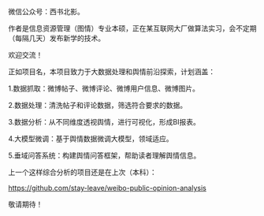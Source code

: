 

微信公众号：西书北影。

作者是信息资源管理（图情）专业本硕，正在某互联网大厂做算法实习，会不定期（每隔几天）发布新学的技术。

欢迎交流！


正如项目名，本项目致力于大数据处理和舆情前沿探索，计划涵盖：

1.数据抓取：微博帖子、微博评论、微博用户信息、微博图片。

2.数据处理：清洗帖子和评论数据，筛选符合要求的数据。

3.数据分析：从不同维度透视舆情，进行可视化，形成BI报表。

4.大模型微调：基于舆情数据微调大模型，领域适应。

5.垂域问答系统：构建舆情问答框架，帮助读者理解舆情信息。


上一个这样综合分析的项目还是在上次（本科）：

https://github.com/stay-leave/weibo-public-opinion-analysis

敬请期待！
